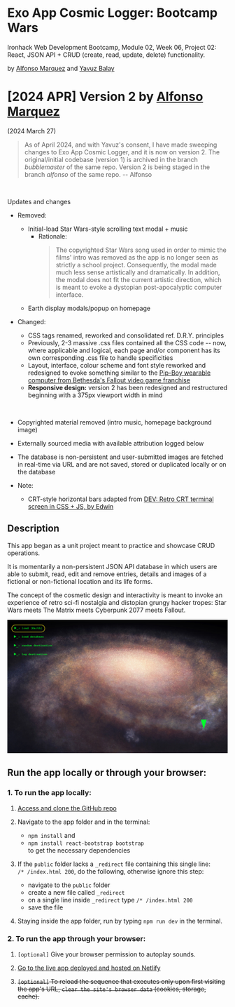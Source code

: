 # Exo App Cosmic Logger: Bootcamp Wars
Ironhack Web Development Bootcamp, Module 02, Week 06, Project 02: React, JSON API + CRUD (create, read, update, delete) functionality.

by [Alfonso Marquez](https://github.com/mqzmcs) and [Yavuz Balay](https://github.com/yvzbly)

# [2024 APR] Version 2 by [Alfonso Marquez](https://github.com/mqzmcs)
(2024 March 27)
<blockquote>
As of April 2024, and with Yavuz's consent, I have made sweeping changes to Exo App Cosmic Logger, and it is now on version 2. The original/initial codebase (version 1) is archived in the branch <i>bubblemaster</i> of the same repo. Version 2 is being staged in the branch <i>alfonso</i> of the same repo. -- Alfonso
</blockquote>
<br />

Updates and changes

- Removed:
    - Initial-load Star Wars-style scrolling text modal + music
        - Rationale:
            <blockquote>
                The copyrighted Star Wars song used in order to mimic the films' intro was removed as the app is no longer seen as strictly a school project. Consequently, the modal made much less sense artistically and dramatically. In addition, the modal does not fit the current artistic direction, which is meant to evoke a dystopian post-apocalyptic computer interface.
            </blockquote>
    - Earth display modals/popup on homepage

- Changed:
    - CSS tags renamed, reworked and consolidated ref. D.R.Y. principles
    - Previously, 2-3 massive .css files contained all the CSS code -- now, where applicable and logical, each page and/or component has its own corresponding .css file to handle specificities
    - Layout, interface, colour scheme and font style reworked and redesigned to evoke something similar to the [Pip-Boy wearable computer from Bethesda's Fallout video game franchise](https://en.wikipedia.org/wiki/Pip-Boy)
    - <b>Responsive design:</b> version 2 has been redesigned and restructured beginning with a 375px viewport width in mind

<br />

- Copyrighted material removed (intro music, homepage background image)
- Externally sourced media with available attribution logged below
- The database is non-persistent and user-submitted images are fetched in real-time via URL and are not saved, stored or duplicated locally or on the database

- Note:
    - CRT-style horizontal bars adapted from [DEV: Retro CRT terminal screen in CSS + JS, by Edwin](https://dev.to/ekeijl/retro-crt-terminal-screen-in-css-js-4afh)

## Description
This app began as a unit project meant to practice and showcase CRUD operations.

It is momentarily a non-persistent JSON API database in which users are able to submit, read, edit and remove entries, details and images of a fictional or non-fictional location and its life forms.

The concept of the cosmetic design and interactivity is meant to invoke an experience of retro sci-fi nostalgia and distopian grungy hacker tropes: Star Wars meets The Matrix meets Cyberpunk 2077 meets Fallout.

<img src='src/images/readme-image.png'>

## Run the app locally or through your browser:

### 1. To run the app locally:

1. [Access and clone the GitHub repo](https://github.com/m02p02/react-json-project02)

2. Navigate to the app folder and in the terminal:
    - ``npm install`` and
    - ``npm install react-bootstrap bootstrap``
    <br />to get the necessary dependencies

3. If the ``public`` folder lacks a ``_redirect`` file containing this single line:<br />``/* /index.html 200``, do the following, otherwise ignore this step:
    - navigate to the ``public`` folder
    - create a new file called ``_redirect``
    - on a single line inside ``_redirect`` type ``/* /index.html 200``
    - save the file

4. Staying inside the app folder, run by typing ``npm run dev`` in the terminal.

### 2. To run the app through your browser:

1. ``[optional]`` Give your browser permission to autoplay sounds.

2. [Go to the live app deployed and hosted on Netlify](https://project-exo-app.netlify.app/)

3. ~~``[optional]`` To reload the sequence that executes only upon first visiting the app's URL, ``clear the site's browser data`` (cookies, storage, cache).~~
